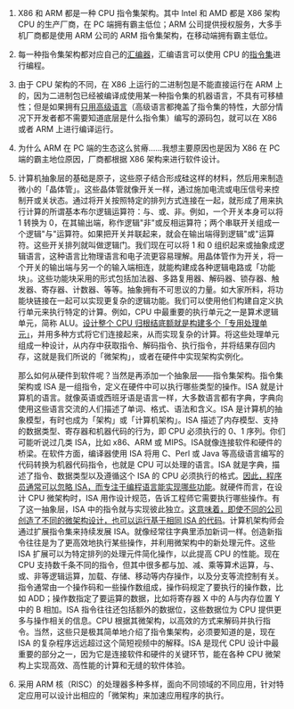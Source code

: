 1. X86 和 ARM 都是一种 CPU 指令集架构。其中 Intel 和 AMD 都是 X86 架构 CPU 的生产厂商，在 PC 端拥有霸主低位；ARM 公司提供授权服务，大多手机厂商都是使用 ARM 公司的 ARM 指令集架构，在移动端拥有霸主低位。

2. 每一种指令集架构都对应自己的<u>汇编器</u>，汇编语言可以使用 CPU 的<u>指令集</u>进行编程。

3. 由于 CPU 架构的不同，在 X86 上运行的二进制包是不能直接运行在 ARM 上的，因为二进制包已经被编译成使用某一种指令集的机器语言，不具有可移植性；但是如果拥有<u>只用高级语言</u>（高级语言都掩盖了指令集的特性，大部分情况下开发者都不需要知道底层是什么指令集）编写的源码包，就可以在 X86 或者 ARM 上进行编译运行。

4. 为什么 ARM 在 PC 端的生态这么贫瘠……我想主要原因也是因为 X86 在 PC 端的霸主地位原因，厂商都根据 X86 架构来进行软件设计。

5. 计算机抽象层的基础是原子，这些原子结合形成硅这样的材料，然后用来制造微小的「晶体管」。这些晶体管就像开关一样，通过施加电流或电压信号来控制开或关状态。通过将开关按照特定的排列方式连接在一起，就形成了用来执行计算的所谓基本布尔逻辑运算符：与、或、非。例如，一个开关本身可以将 1 转换为 0，在其输出端，称作逻辑"非"或反相运算符；两个串联开关组成一个逻辑"与"运算符。如果把开关并联起来，就会在输出端得到逻辑"或"运算符。这些开关排列就叫做逻辑门。我们现在可以将 1 和 0 组织起来或抽象成逻辑语言，这种语言比物理语言和电子流更容易理解。用晶体管作为开关，将一个开关的输出端与另一个的输入端相连，就能构建成各种逻辑电路或「功能块」。这些功能块采用的形式包括加法器、多路复用器、解码器、锁存器、触发器、寄存器、计数器、等等。抽象拥有不可思议的力量。如大家所料，将功能块链接在一起可以实现更复杂的逻辑功能。我们可以使用他们构建自定义执行单元来执行特定的计算。例如，CPU 中最重要的执行单元之一是算术逻辑单元，简称 ALU。<u>设计整个 CPU 归根结底额就是构建多个「专用处理单元」</u>，并用多种方式将它们连接起来，从而实现复杂的计算。将这些处理单元组成一种设计，从内存中获取指令、解码指令、执行指令，并将结果存回内存，这就是我们所说的「微架构」，或者在硬件中实现架构实例化。

   那么如何从硬件到软件呢？当然是再添加一个抽象层——指令集架构。指令集架构或 ISA 是一组指令，定义在硬件中可以执行哪些类型的操作。ISA 就是计算机的语言。就像英语或西班牙语是语言一样，大多数语言都有字典，字典向使用这些语言交流的人们描述了单词、格式、语法和含义。ISA 是计算机的抽象模型，有时也成为「架构」或「计算机架构」。ISA 描述了内存模型、支持的数据类型、寄存器和机器代码的行为，即 CPU 必须执行的 0、1 序列。你们可能听说过几类 ISA，比如 x86、ARM 或 MIPS。ISA就像连接软件和硬件的桥梁。在软件方面，编译器使用 ISA 将用 C、Perl 或 Java 等高级语言编写的代码转换为机器代码指令，也就是 CPU 可以处理的语言。ISA 就是字典，描述了指令、数据类型以及遵循这个 ISA 的 CPU 必须执行的格式。<u>因此，程序员通常可以忽略 ISA，而专注于编程语言能实现哪些功能</u>。就硬件而言，在设计 CPU 微架构时，ISA 用作设计规范，告诉工程师它需要执行哪些操作。有了这一抽象层，ISA 中的指令就与实现彼此独立。<u>这意味着，即使不同的公司创造了不同的微架构设计，也可以运行基于相同 ISA 的代码</u>。计算机架构师会通过扩展指令集来持续发展 ISA。就像经常往字典里添加新词一样。创造新指令往往是为了更高效地执行某些操作，并利用微架构中的新处理元件。这些 ISA 扩展可以为特定排列的处理元件简化操作，以此提高 CPU 的性能。现在 CPU 支持数千条不同的指令，但其中很多都与加、减、乘等算术运算，与、或、非等逻辑运算，加载、存储、移动等内存操作，以及分支等流控制有关。指令通常由一个操作码和一些操作数组成，操作码规定了要执行的操作数，比如 ADD；操作数指定了要运算的数据，比如将寄存器 X 中的 A与内存位置 Y 中的 B 相加。ISA 指令往往还包括额外的数据位，这些数据位为 CPU 提供更多与操作相关的信息。CPU 根据其微架构，以高效的方式来解码并执行指令。当然，这些只是极其简单地介绍了指令集架构，必须要知道的是，现在 ISA 的复杂程序远远超过这个简短视频中的解释。ISA 是现代 CPU 设计中最重要的部分之一，因为它是连接软件和硬件的关键环节，能在各种 CPU 微架构上实现高效、高性能的计算和无缝的软件体验。

6. 采用 ARM 核（RISC）的处理器多种多样，面向不同领域的不同应用，针对特定应用可以设计出相应的「微架构」来加速应用程序的执行。